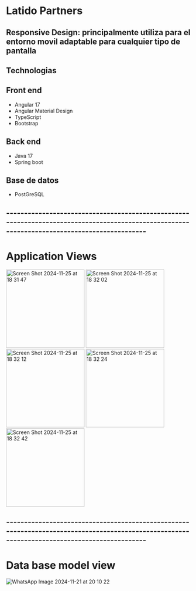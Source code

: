 # Latido Partners 
## Responsive Design: principalmente utiliza para el entorno movil adaptable para cualquier tipo de pantalla
## Technologias
## Front end
  * Angular 17
  * Angular Material Design
  * TypeScript
  * Bootstrap

## Back end
  * Java 17
  * Spring boot

## Base de datos 
  * PostGreSQL
    
## ---------------------------------------------------------------------------------------------------------------------------------------------

# Application Views

<img width="214" alt="Screen Shot 2024-11-25 at 18 31 47" src="https://github.com/user-attachments/assets/e403dbe3-8f20-4101-bb7f-4bfbb2c200a7">
    
<img width="214" alt="Screen Shot 2024-11-25 at 18 32 02" src="https://github.com/user-attachments/assets/449fc3a2-767d-48cd-b5f4-6da49a28c068">


<img width="214" alt="Screen Shot 2024-11-25 at 18 32 12" src="https://github.com/user-attachments/assets/a7759c0f-f272-4d69-8db1-d224adadfbbf">

<img width="214" alt="Screen Shot 2024-11-25 at 18 32 24" src="https://github.com/user-attachments/assets/62c16148-5fa6-4dc1-8c75-4d56ea7dba35">

<img width="214" alt="Screen Shot 2024-11-25 at 18 32 42" src="https://github.com/user-attachments/assets/d80cc938-f87f-4af0-9bfb-11a8b00b51f6">

## ---------------------------------------------------------------------------------------------------------------------------------------------

# Data base model view
![WhatsApp Image 2024-11-21 at 20 10 22](https://github.com/user-attachments/assets/4004d6f7-63f5-434a-94ad-5f8811fd1281)

